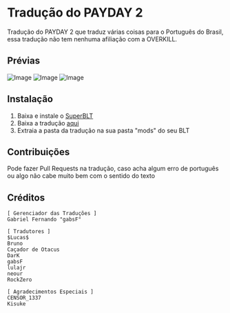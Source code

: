 # Tradução do PAYDAY 2
Tradução do PAYDAY 2 que traduz várias coisas para o Português do Brasil, essa tradução não tem nenhuma afiliação com a OVERKILL.

## Prévias
![Image](https://i.imgur.com/tLYim3D.jpg)
![Image](https://i.imgur.com/KvEm5FH.jpg)
![Image](https://i.imgur.com/g3IohXd.jpg)

## Instalação
1. Baixa e instale o [SuperBLT](https://superblt.znix.xyz/)
2. Baixa a tradução [aqui](https://modworkshop.net/mod/24352)
3. Extraia a pasta da tradução na sua pasta "mods" do seu BLT

## Contribuições
Pode fazer Pull Requests na tradução, caso acha algum erro de português ou algo não cabe muito bem com o sentido do texto

## Créditos
```
[ Gerenciador das Traduções ]
Gabriel Fernando "gabsF"

[ Tradutores ]
$Lucas$
Bruno
Caçador de Otacus
DarK
gabsF
lulajr
neour
RockZero

[ Agradecimentos Especiais ]
CENSOR_1337
Kisuke
```
